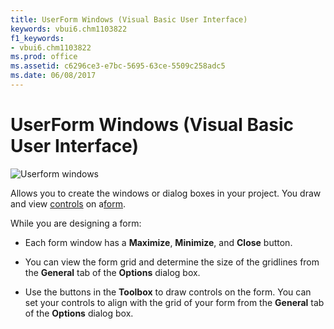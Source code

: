 ```yaml
---
title: UserForm Windows (Visual Basic User Interface)
keywords: vbui6.chm1103822
f1_keywords:
- vbui6.chm1103822
ms.prod: office
ms.assetid: c6296ce3-e7bc-5695-63ce-5509c258adc5
ms.date: 06/08/2017
---
```



# UserForm Windows (Visual Basic User Interface)


![Userform windows](images/userform_ZA01201773.gif)



Allows you to create the windows or dialog boxes in your project. You draw and view [controls](vbe-glossary.md) on a[form](vbe-glossary.md).

While you are designing a form:



- Each form window has a **Maximize**, **Minimize**, and **Close** button.
    
- You can view the form grid and determine the size of the gridlines from the **General** tab of the **Options** dialog box.
    
- Use the buttons in the **Toolbox** to draw controls on the form. You can set your controls to align with the grid of your form from the **General** tab of the **Options** dialog box.
    


